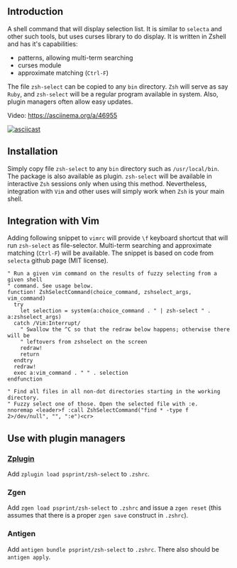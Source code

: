 ## Introduction

A shell command that will display selection list. It is similar to `selecta`
and other such tools, but uses curses library to do display. It is written in
Zshell and has it's capabilities:

- patterns, allowing multi-term searching
- curses module
- approximate matching (`Ctrl-F`)

The file `zsh-select` can be copied to any `bin` directory. `Zsh` will
serve as say `Ruby`, and `zsh-select` will be a regular program available
in system. Also, plugin managers often allow easy updates.

Video: https://asciinema.org/a/46955

[![asciicast](https://asciinema.org/a/46955.png)](https://asciinema.org/a/46955)

## Installation

Simply copy file `zsh-select` to any `bin` directory such as `/usr/local/bin`.
The package is also available as plugin. `zsh-select` will be available in
interactive `Zsh` sessions only when using this method. Nevertheless, integration
with `Vim` and other uses will simply work when `Zsh` is your main shell.

## Integration with Vim

Adding following snippet to `vimrc` will provide `\f` keyboard shortcut that will
run `zsh-select` as file-selector. Multi-term searching and approximate matching
(`Ctrl-F`) will be available. The snippet is based on code from `selecta` github
page (MIT license).

```vim
" Run a given vim command on the results of fuzzy selecting from a given shell
" command. See usage below.
function! ZshSelectCommand(choice_command, zshselect_args, vim_command)
  try
    let selection = system(a:choice_command . " | zsh-select " . a:zshselect_args)
  catch /Vim:Interrupt/
    " Swallow the ^C so that the redraw below happens; otherwise there will be
    " leftovers from zshselect on the screen
    redraw!
    return
  endtry
  redraw!
  exec a:vim_command . " " . selection
endfunction

" Find all files in all non-dot directories starting in the working directory.
" Fuzzy select one of those. Open the selected file with :e.
nnoremap <leader>f :call ZshSelectCommand("find * -type f 2>/dev/null", "", ":e")<cr>
```

## Use with plugin managers
### [Zplugin](https://github.com/psprint/zplugin)

Add `zplugin load psprint/zsh-select` to `.zshrc`.

### Zgen

Add `zgen load psprint/zsh-select` to `.zshrc` and issue a `zgen reset` (this
assumes that there is a proper `zgen save` construct in `.zshrc`).

### Antigen
Add `antigen bundle psprint/zsh-select` to `.zshrc`. There also should be
`antigen apply`.


